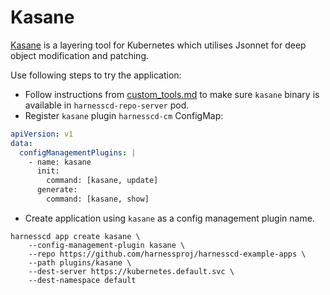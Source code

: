 # Kasane

[Kasane](https://github.com/google/kasane) is a layering tool for Kubernetes which utilises Jsonnet for deep object modification and patching.

Use following steps to try the application:

* Follow instructions from [custom_tools.md](https://github.com/harnessproj/harness-cd/blob/master/docs/operator-manual/custom_tools.md) to make sure `kasane` binary is available in `harnesscd-repo-server` pod.
* Register `kasane` plugin `harnesscd-cm` ConfigMap:

```yaml
apiVersion: v1
data:
  configManagementPlugins: |
    - name: kasane
      init:
        command: [kasane, update]
      generate:
        command: [kasane, show]
```
* Create application using `kasane` as a config management plugin name.

```
harnesscd app create kasane \
    --config-management-plugin kasane \
    --repo https://github.com/harnessproj/harnesscd-example-apps \
    --path plugins/kasane \
    --dest-server https://kubernetes.default.svc \
    --dest-namespace default
```
